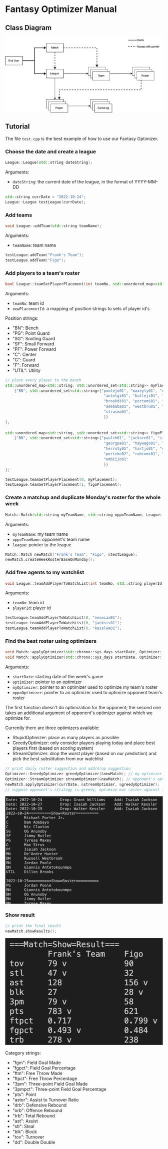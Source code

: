 # Fantasy Optimizer Manual

## Class Diagram

![we lost it, my deer image](image/arch.png)

## Tutorial

The file ```test.cpp``` is the best example of how to use our Fantasy Optimizer.

### Choose the date and create a league
```c++
League::League(std::string dateString);
```
Arguments:
- ```dateString```: the current date of the league, in the format of YYYY-MM-DD

``` c++
std::string currDate = "2022-10-24";
League::League testLeague(currDate);
```

### Add teams
```c++
void League::addTeam(std::string teamName);
```
Arguments:
- ```teamName```: team name

``` c++
testLeague.addTeam("Frank's Team");
testLeague.addTeam("Figo");
```

### Add players to a team's roster
```c++
bool League::teamSetPlayerPlacement(int teamNo, std::unordered_map<std::string, std::unordered_set<std::string>> newPlacementId);
```
Arguments:
- ```teamNo```: team id
- ```newPlacementId```: a mapping of position strings to sets of player id's

Position strings:
- "BN": Bench
- "PG": Point Guard
- "SG": Sooting Guard
- "SF": Small Forward
- "PF": Power Forward
- "C": Center
- "G": Guard
- "F": Forward
- "UTIL": Utility

``` c++
// place every player to the bench
std::unordered_map<std::string, std::unordered_set<std::string>> myPlacement {
    {"BN", std::unordered_set<std::string>{"poolejo01", "maxeyty01", "claxtni01",
                                            "antetgi01", "butleji01", "huntede01",
                                            "brookdi01", "portemi01", "willigr01",
                                            "adebaba01", "westbru01", "anunoog01",
                                            "strusma01", 
                                            }}
};

std::unordered_map<std::string, std::unordered_set<std::string>> figoPlacement {
    {"BN", std::unordered_set<std::string>{"paulch01", "jacksre01", "simonan01",
                                            "georgpa01", "haywago01", "valanjo01",
                                            "herroty01", "hartjo01", "carusal01",
                                            "porteke02", "robinmi01", "garubus01",
                                            "embiijo01"
                                            }}
};
```

```c++
testLeague.teamSetPlayerPlacement(0, myPlacement);
testLeague.teamSetPlayerPlacement(1, figoPlacement);
```

### Create a matchup and duplicate Monday's roster for the whole week
```c++
Match::Match(std::string myTeamName, std::string oppoTeamName, League::League* league);
```
Arguments:
- ```myTeamName```: my team name
- ```oppoTeamName```: opponent's team name
- ```league```: pointer to the league

``` c++
Match::Match newMatch("Frank's Team", "Figo", &testLeague);
newMatch.createWeekRosterBaseOnMonday();
```

### Add free agents to my watchlist
```c++
void League::teamAddPlayerToWatchList(int teamNo, std::string playerId);
```
Arguments:
- ```teamNo```: team id
- ```playerId```: player id

``` c++
testLeague.teamAddPlayerToWatchList(0, "nesmiaa01");
testLeague.teamAddPlayerToWatchList(0, "jacksis01");
testLeague.teamAddPlayerToWatchList(0, "kesslwa01");
```

### Find the best roster using optimizers
```c++
void Match::applyOptimizer(std::chrono::sys_days startDate, Optimizer::BaseOptimizer* optimizer);
void Match::applyOptimizer(std::chrono::sys_days startDate, Optimizer::BaseOptimizer* myOptimizer, Optimizer::BaseOptimizer* oppoOptimizer);
```
Arguments:
- ```startDate```: starting date of the week's game
- ```optimizer```: pointer to an optimizer
- ```myOptimizer```: pointer to an optimizer used to optimize my team's roster
- ```oppoOptimizer```: pointer to an optimizer used to optimize opponent team's roster

The first function doesn't do optimization for the opponent; the second one takes an additional argument of opponent's optimizer against which we optimize for.

Currently there are three optimizers available:
- StupidOptimizer: place as many players as possible
- GreedyOptimizer: only consider players playing today and place best players first (based on scoring  system)
- StreamOptimizer: drop the worst player (based on our prediction) and pick the best substitution from our watchlist

``` c++
// print daily roster suggestion and add/drop suggestion
Optimizer::GreedyOptimizer greedyOptimizer(&newMatch); // my optimizer
Optimizer::StreamOptimizer streamOptimzer(&newMatch); // opponent's optimizer
newMatch.applyOptimizer(currDate, &streamOptimzer, &greedyOptimizer);
// suppose opponent's strategy is greedy, optimize our roster against it
```
![we lost it, my deer image](image/rosterSuggestions.png)

### Show result
``` c++
// print the final result
newMatch.showResults();
```
![we lost it, my deer image](image/showResult.png)

Category strings:
- "fgm": Field Goal Made
- "fgpct": Field Goal Percentage
- "ftm": Free Throw Made
- "ftpct": Free Throw Percentage
- "3pm": Three-point Field Goal Made
- "3pmpct": Three-point Field Goal Percentage
- "pts": Point
- "astor": Assist to Turnover Ratio
- "drb": Defensive Rebound
- "orb": Offence Rebound
- "trb": Total Rebound
- "ast": Assist
- "stl": Steal
- "blk": Block
- "tov": Turnover
- "dd": Double Double
